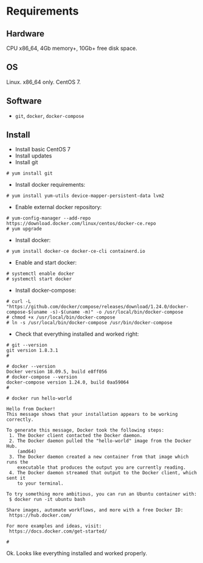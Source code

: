 # Requirements

## Hardware

CPU x86_64, 4Gb memory+, 10Gb+ free disk space.

## OS

Linux. x86_64 only. CentOS 7.

## Software

* `git`, `docker`, `docker-compose`

## Install

* Install basic CentOS 7
* Install updates
* Install git

```
# yum install git
```

* Install docker requirements:

```
# yum install yum-utils device-mapper-persistent-data lvm2
```

* Enable external docker repository:

```
# yum-config-manager --add-repo https://download.docker.com/linux/centos/docker-ce.repo
# yum upgrade
```

* Install docker:

```
# yum install docker-ce docker-ce-cli containerd.io
```

* Enable and start docker:

```
# systemctl enable docker
# systemctl start docker
```

* Install docker-compose:

```
# curl -L "https://github.com/docker/compose/releases/download/1.24.0/docker-compose-$(uname -s)-$(uname -m)" -o /usr/local/bin/docker-compose
# chmod +x /usr/local/bin/docker-compose
# ln -s /usr/local/bin/docker-compose /usr/bin/docker-compose
```

* Check that everything installed and worked right:

```
# git --version
git version 1.8.3.1
#
```

```
# docker --version
Docker version 18.09.5, build e8ff056
# docker-compose --version
docker-compose version 1.24.0, build 0aa59064
#
```

```
# docker run hello-world

Hello from Docker!
This message shows that your installation appears to be working correctly.

To generate this message, Docker took the following steps:
 1. The Docker client contacted the Docker daemon.
 2. The Docker daemon pulled the "hello-world" image from the Docker Hub.
    (amd64)
 3. The Docker daemon created a new container from that image which runs the
    executable that produces the output you are currently reading.
 4. The Docker daemon streamed that output to the Docker client, which sent it
    to your terminal.

To try something more ambitious, you can run an Ubuntu container with:
 $ docker run -it ubuntu bash

Share images, automate workflows, and more with a free Docker ID:
 https://hub.docker.com/

For more examples and ideas, visit:
 https://docs.docker.com/get-started/

#
```

Ok. Looks like everything installed and worked properly.
